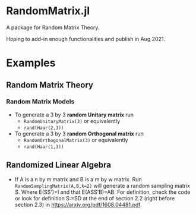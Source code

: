 # RandomMatrix.jl

A package for Random Matrix Theory.

Hoping to add-in enough functionalities and publish in Aug 2021.


# Examples

## Random Matrix Theory

### Random Matrix Models
- To generate a 3 by 3 **random Unitary matrix** run 
    - `RandomUnitaryMatrix(3)`  or equivalently
    - `rand(Haar(2,3))`
- To generate a 3 by 3 **random Orthogonal matrix** run 
    - `RandomOrthogonalMatrix(3)` or equivalently
    - `rand(Haar(1,3))`

## Randomized Linear Algebra
- If A is a n by m matrix and B is a m by w matrix.  Run `RandomSamplingMatrix(A,B,k=2)` will generate a random  sampling matrix S. Where E(SS')=I and 
 that E(ASS'B)=AB.  For definition, check the code or look for definition S:=SD at the end of section 2.2 (right before section 2.3) in https://arxiv.org/pdf/1608.04481.pdf.